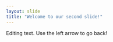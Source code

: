 ```yaml
---
layout: slide
title: "Welcome to our second slide!"
---
```

Editing text.
Use the left arrow to go back!
